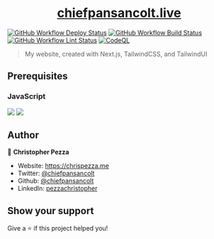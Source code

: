 <h1 align="center">
  <a href="https://chiefpansancolt.live" target="_blank">chiefpansancolt.live</a>
</h1>

[![GitHub Workflow Deploy Status](https://img.shields.io/github/actions/workflow/status/chiefpansancolt/chiefpansancolt.live/deploy.yml?label=Deploy&logo=github&style=flat-square)](https://github.com/chiefpansancolt/chiefpansancolt.live/actions/workflows/deploy.yml)
[![GitHub Workflow Build Status](https://img.shields.io/github/actions/workflow/status/chiefpansancolt/chiefpansancolt.live/build.yml?label=Build&logo=github&style=flat-square)](https://github.com/chiefpansancolt/chiefpansancolt.live/actions/workflows/build.yml)
[![GitHub Workflow Lint Status](https://img.shields.io/github/actions/workflow/status/chiefpansancolt/chiefpansancolt.live/lints.yml?label=Lints&logo=github&style=flat-square)](https://github.com/chiefpansancolt/chiefpansancolt.live/actions/workflows/lints.yml)
[![CodeQL](https://github.com/chiefpansancolt/chiefpansancolt.live/actions/workflows/github-code-scanning/codeql/badge.svg)](https://github.com/chiefpansancolt/chiefpansancolt.live/actions/workflows/github-code-scanning/codeql)

> My website, created with Next.js, TailwindCSS, and TailwindUI

## Prerequisites

### JavaScript

<p>
  <img src="https://img.shields.io/badge/node-18.x.x-blue.svg" />
  <img src="https://img.shields.io/badge/yarn-1.22.x-blue.svg" />
</p>

## Author

👤 **Christopher Pezza**

- Website: https://chrispezza.me
- Twitter: [@chiefpansancolt](https://twitter.com/chiefpansancolt)
- Github: [@chiefpansancolt](https://github.com/chiefpansancolt)
- LinkedIn: [pezzachristopher](https://linkedin.com/in/pezzachristopher)

## Show your support

Give a ⭐️ if this project helped you!
